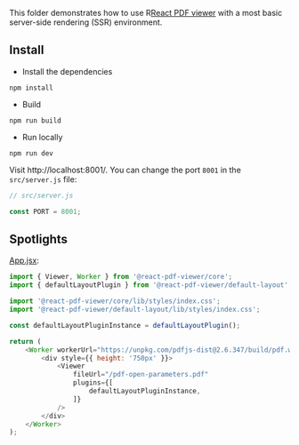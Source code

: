 This folder demonstrates how to use R[React PDF viewer](https://react-pdf-viewer.dev) with a most basic server-side rendering (SSR) environment.

## Install

* Install the dependencies

~~~ console
npm install
~~~

* Build

~~~ console
npm run build
~~~

* Run locally

~~~ console
npm run dev
~~~

Visit http://localhost:8001/. You can change the port `8001` in the `src/server.js` file: 

~~~ javascript
// src/server.js

const PORT = 8001;
~~~

## Spotlights

[App.jsx](src/App.jsx):

~~~ javascript
import { Viewer, Worker } from '@react-pdf-viewer/core';
import { defaultLayoutPlugin } from '@react-pdf-viewer/default-layout';

import '@react-pdf-viewer/core/lib/styles/index.css';
import '@react-pdf-viewer/default-layout/lib/styles/index.css';

const defaultLayoutPluginInstance = defaultLayoutPlugin();

return (
    <Worker workerUrl="https://unpkg.com/pdfjs-dist@2.6.347/build/pdf.worker.js">
        <div style={{ height: '750px' }}>
            <Viewer
                fileUrl="/pdf-open-parameters.pdf"
                plugins={[
                    defaultLayoutPluginInstance,
                ]}
            />
        </div>
    </Worker>
);
~~~
